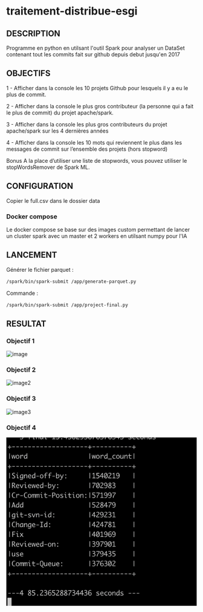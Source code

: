 # traitement-distribue-esgi

## DESCRIPTION  

Programme en python en utilsant l'outil Spark pour analyser un DataSet contenant tout les commits fait sur github depuis debut jusqu'en 2017 

## OBJECTIFS 

1 -  Afficher dans la console les 10 projets Github pour lesquels il y a eu le plus de commit.

2 - Afficher dans la console le plus gros contributeur (la personne qui a fait le plus de commit) du projet apache/spark.

3 - Afficher dans la console les plus gros contributeurs du projet apache/spark sur les 4 dernières années

4 - Afficher dans la console les 10 mots qui reviennent le plus dans les messages de commit sur l’ensemble des projets (hors stopword)

Bonus
A la place d’utiliser une liste de stopwords, vous pouvez utiliser le stopWordsRemover de Spark ML.

## CONFIGURATION

Copier le full.csv dans le dossier data

### Docker compose

Le docker compose se base sur des images custom permettant de lancer un cluster spark avec un master et 2 workers en utilsant numpy pour l'IA


## LANCEMENT 

Générer le fichier parquet : 
```bash
/spark/bin/spark-submit /app/generate-parquet.py
```



Commande : 
```bash
/spark/bin/spark-submit /app/project-final.py
```

## RESULTAT 

### Objectif 1 
![image](https://github.com/RemyMach/traitement-distribue-esgi/assets/60228588/109dc48e-33eb-4acb-aa6e-89def3e746d8)

### Objectif 2 
![image2](https://github.com/RemyMach/traitement-distribue-esgi/assets/60228588/c4c63019-99d7-4487-8aff-04c44b8efc09)

### Objectif 3 
![image3](https://github.com/RemyMach/traitement-distribue-esgi/assets/60228588/8e9f869e-8225-47ca-951b-33bcdb4024be)

### Objectif 4 
![image4](https://github.com/RemyMach/traitement-distribue-esgi/blob/master/data/exercice-4.png)

